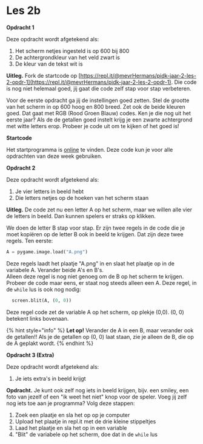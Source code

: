 # Les 2b

**Opdracht 1**

Deze opdracht wordt afgetekend als:

1. Het scherm netjes ingesteld is op 600 bij 800 
2. De achtergrondkleur van het veld zwart is
3. De kleur van de tekst wit is

**Uitleg.** Fork de startcode op [https://repl.it/@mevrHermans/pidk-jaar-2-les-2-opdr-1](https://repl.it/@mevrHermans/pidk-jaar-2-les-2-opdr-1). Die code is nog niet helemaal goed, jij gaat die code zelf stap voor stap verbeteren.

Voor de eerste opdracht ga jij de instellingen goed zetten. Stel de grootte van het scherm in op 600 hoog en 800 breed. Zet ook de beide kleuren goed. Dat gaat met RGB \(Rood Groen Blauw\) codes. Ken je die nog uit het eerste jaar? Als de de getallen goed instelt krijg je een zwarte achtergrond met witte letters erop. Probeer je code uit om te kijken of het goed is!

**Startcode**

Het startprogramma is [online](https://repl.it/@mevrHermans/pidk-jaar-2-les-2-opdr-1) te vinden. Deze code kun je voor alle opdrachten van deze week gebruiken.

**Opdracht 2**

Deze opdracht wordt afgetekend als:

1. Je vier letters in beeld hebt
2. Die letters netjes op de hoeken van het scherm staan

**Uitleg.** De code zet nu een letter A op het scherm, maar we willen alle vier de letters in beeld. Dan kunnen spelers er straks op klikken.   
  
We doen de letter B stap voor stap. Er zijn twee regels in de code die je moet kopiëren op de letter B ook in beeld te krijgen. Dat zijn deze twee regels. Ten eerste:

```python
A = pygame.image.load("A.png")
```

Deze regels laadt het plaatje "A.png" in en slaat het plaatje op in de variabele A. Verander beide A's en B's.  
Alleen deze regel is nog niet genoeg om de B op het scherm te krijgen. Probeer de code maar eens, er staat nog steeds alleen een A. Deze regel, in de `while` lus is ook nog nodig:

```python
  screen.blit(A, (0, 0))
```

Deze regel code zet de variable A op het scherm, op plekje \(0,0\). \(0, 0\) betekent links bovenaan. 

{% hint style="info" %}
**Let op!** Verander de A in een B, maar verander ook de getallen!! Als je de getallen op \(0, 0\) laat staan, zie je alleen de B, die op de A geplakt wordt.
{% endhint %}

**Opdracht 3 \(Extra\)**

Deze opdracht wordt afgetekend als:

1. Je iets extra's in beeld krijgt

**Opdracht.** Je kunt ook zelf nog iets in beeld krijgen, bijv. een smiley, een foto van jezelf of een "ik weet het niet" knop voor de speler. Voeg jij zelf nog iets toe aan je programma? Volg deze stappen:

1. Zoek een plaatje en sla het op op je computer
2. Upload het plaatje in repl.it met de drie kleine stippeltjes
3. Laad het plaatje en sla het op in een variable
4. "Blit" de variabele op het scherm, doe dat in de `while` lus

